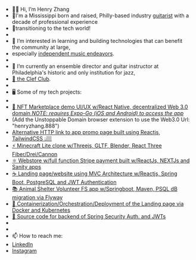 - 👋🏽 Hi, I’m Henry Zhang
- 🎸I'm a Mississippi born and raised, Philly-based industry [guitarist](https://www.youtube.com/watch?v=R6bBF_57KaY) with a decade of professional experience 
- 💾transitioning to the tech world!
- 
- 👀 I’m interested in learning and building technologies that can benefit the community at large, 
- especially [independent music endeavors](https://www.youtube.com/watch?v=2xAy6lxBZLY).
- 
- 🌱 I’m currently an ensemble director and guitar instructor at Philadelphia's historic and only institution for jazz, 
- [🎷 the Clef Club](https://clefclubofjazz.org/). 
-
- 🖥 Some of my tech projects:
- 
- [📱 NFT Marketplace demo UI/UX w/React Native, decentralized Web 3.0 domain *NOTE: requires Expo-Go (iOS and Android) to access the app*](https://bafybeidwk3pxjxav5laqxwnie3pnlk4flzidftxzsksebn7u2ipxhbvnia.ipfs.dweb.link/)
- (Add the Unstoppable Domain browser extension to use the Web3.0 Url: "henryzhang.888")
- [Alternative HTTP link to app promo page built using Reactjs, TailwindCSS 👆🏽](https://cold-waterfall-0983.on.fleek.co)
- [⚡️ Minecraft Lite clone w/Threejs, GLTF, Blender, React Three Fiber/Drei/Cannon](https://minecraft3clone-g8o6.vercel.app/)
- [⚛️ Webstore w/full function Stripe payment built w/ReactJs, NEXTJs and Sanity apps](https://ecommerce-react-hzhang20902.vercel.app/)
- [☕️ Landing page/website using MVC Architecture w/Reactjs, Spring Boot, PostgreSQL and JWT Authentication](https://jwtportfoliofrontend.vercel.app/)
- [📚 Animal Shelter Volunteer FS app w/Springboot, Maven, PSQL dB migration via Flyway](https://github.com/hzhang20902/animalShelter-app-backend)
- [🐳 Containerization/Orchestration/Deployment of the Landing page via Docker and Kubernetes](https://github.com/hzhang20902/portfolioFSdockerDeploy)
- [🔐 Source code for backend of Spring Security Auth. and JWTs](https://github.com/hzhang20902/jwtSetup)
- 
- 
- 📫 How to reach me: 
- [LinkedIn](https://www.linkedin.com/in/henryzthatsme)
- [Instagram](https://www.instagram.com/figgsboson/ 'Music and code! Yay!')

<!---
hzhang20902/hzhang20902 is a ✨ special ✨ repository because its `README.md` (this file) appears on your GitHub profile.
You can click the Preview link to take a look at your changes.
--->
